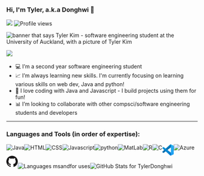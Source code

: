 ### Hi, I'm Tyler, a.k.a Donghwi 👋 

<!-- Followers Count and Views Count -->

![](https://img.shields.io/github/followers/TylerDonghwi?label=Followers&style=flat-square)
![Profile views](https://gpvc.arturio.dev/TylerDonghwi)

<!-- Banner -->

<img src="" alt="banner that says Tyler Kim - software engineering student at the University of Auckland, with a picture of Tyler Kim">

<!-- Social Links -->

<a href="https://www.linkedin.com/in/tyler-donghwi-kim-124410208/" target="_blank"><img src="https://img.shields.io/badge/-LinkedIn-0072b1?style=flat-square&logo=linkedin&logoColor=white"/></a>

<!-- Profile Blurb -->


- 💻 I’m a second year software engineering student
- 📈 I’m always learning new skills. I'm currently focusing on learning various skills on web dev, Java and python!
- 📕 I love coding with Java and Javascript - I build projects using them for fun!
- 📊 I’m looking to collaborate with other compsci/software engineering students and developers 
---

### Languages and Tools (in order of expertise):



<img align="left" alt="Java" height="30px" src="https://1000logos.net/wp-content/uploads/2020/09/Java-Logo.png" />

<img align="left" alt="HTML" height="30px" src="https://i.stack.imgur.com/PgcSR.png" />

<img align="left" alt="CSS" height="30px" src="https://upload.wikimedia.org/wikipedia/commons/thumb/d/d5/CSS3_logo_and_wordmark.svg/1200px-CSS3_logo_and_wordmark.svg.png" />

<img align="left" alt="Javascript" height="30px" src="https://upload.wikimedia.org/wikipedia/commons/thumb/9/99/Unofficial_JavaScript_logo_2.svg/480px-Unofficial_JavaScript_logo_2.svg.png" />

<img align="left" alt="python" height="30px" src="https://cdn3.iconfinder.com/data/icons/logos-and-brands-adobe/512/267_Python-512.png" />

<img align="left" alt="MatLab" height="30px" src="https://upload.wikimedia.org/wikipedia/commons/thumb/2/21/Matlab_Logo.png/667px-Matlab_Logo.png" />

<img align="left" alt="R" height="30px" src="https://www.stat.auckland.ac.nz/~paul/Reports/Rlogo/Rlogo.svg" />

<img align="left" alt="C" height="30px" src="https://upload.wikimedia.org/wikipedia/commons/1/19/C_Logo.png" />

<img align="left" alt="visual studio code" height="30px" src="https://raw.githubusercontent.com/github/explore/80688e429a7d4ef2fca1e82350fe8e3517d3494d/topics/visual-studio-code/visual-studio-code.png" />

<img align="left" alt="Azure" height="30px" src="https://www.parkmycloud.com/wp-content/uploads/2018/02/Azure_.png" />

<img align="left" alt="GitHub" height="30px" src="https://raw.githubusercontent.com/github/explore/78df643247d429f6cc873026c0622819ad797942/topics/github/github.png" />

<br />
<br />
<!--dashboards-->

<p><img align="center" src="https://github-readme-stats.vercel.app/api/top-langs/?username=TylerDonghwi&show_icons=true&theme=radical&layout=compact&hide=html" alt="Languages msandfor uses" /><img align="center" src="https://github-readme-stats.vercel.app/api?username=TylerDonghwi&show_icons=true&theme=radical&layout=compact" alt="GitHub Stats for TylerDonghwi" /></p>
